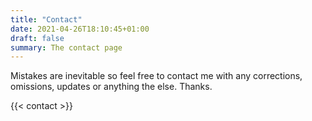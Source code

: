 ```yaml
---
title: "Contact"
date: 2021-04-26T18:10:45+01:00
draft: false
summary: The contact page
---
```


Mistakes are inevitable so feel free to contact me with any corrections, omissions, updates or anything the else. Thanks.

{{< contact >}}